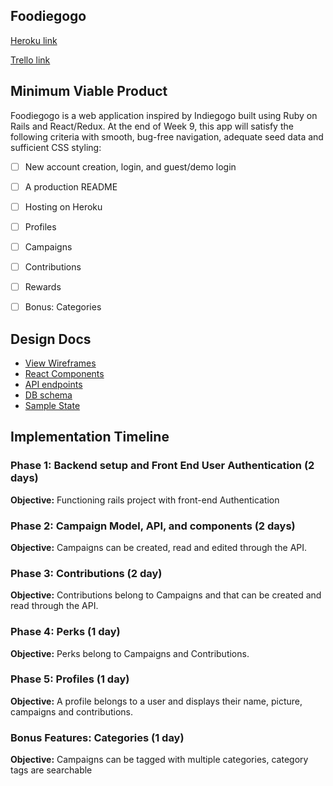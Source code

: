 ## Foodiegogo
[Heroku link][heroku]

[Trello link][trello]

[heroku]: http://www.foodiegogo.co
[trello]: https://trello.com/b/nFAxZOQw/foodiegogo

## Minimum Viable Product
Foodiegogo is a web application inspired by Indiegogo built using Ruby on Rails and React/Redux. At the end of Week 9, this app will satisfy the following criteria with smooth, bug-free navigation, adequate seed data and sufficient
CSS styling:

- [ ] New account creation, login, and guest/demo login
- [ ] A production README
- [ ] Hosting on Heroku
- [ ] Profiles
- [ ] Campaigns
- [ ] Contributions
- [ ] Rewards
- [ ] Bonus: Categories


## Design Docs

* [View Wireframes][wireframes]
* [React Components][components]
* [API endpoints][api-endpoints]
* [DB schema][schema]
* [Sample State][sample-state]

[wireframes]: wireframes
[components]: component-hierarchy.md
[sample-state]: sample-state.md
[api-endpoints]: api-endpoints.md
[schema]: schema.md

## Implementation Timeline

### Phase 1: Backend setup and Front End User Authentication (2 days)

**Objective:** Functioning rails project with front-end Authentication

### Phase 2: Campaign Model, API, and components (2 days)

**Objective:** Campaigns can be created, read and edited through
the API.

### Phase 3: Contributions (2 day)

**Objective:** Contributions belong to Campaigns and that can be created and read through the API.

### Phase 4: Perks (1 day)

**Objective:** Perks belong to Campaigns and Contributions.

### Phase 5: Profiles (1 day)

**Objective:** A profile belongs to a user and displays their name, picture, campaigns and contributions.

### Bonus Features: Categories (1 day)

**Objective:** Campaigns can be tagged with multiple categories, category tags are searchable
